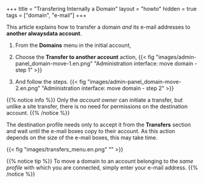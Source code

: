 +++
title = "Transfering Internally a Domain"
layout = "howto"
hidden = true
tags = ["domain", "e-mail"]
+++

This article explains how to transfer a domain *and* its e-mail addresses to **another alwaysdata account**.

1.  From the **Domains** menu in the initial account,

2.  Choose the **Transfer to another account** action,
    {{< fig "images/admin-panel_domain-move-1.en.png" "Administration interface: move domain - step 1" >}}

3.  And follow the steps.
    {{< fig "images/admin-panel_domain-move-2.en.png" "Administration interface: move domain - step 2" >}}

{{% notice info %}}
Only the *account owner* can initiate a transfer, but unlike a site transfer, there is no need for permissions on the destination account.
{{% /notice %}}

The destination profile needs only to accept it from the **Transfers** section and wait until the e-mail boxes copy to their account. As this action depends on the size of the e-mail boxes, this may take time.

{{< fig "images/transfers_menu.en.png" "" >}}

{{% notice tip %}}
To move a domain to an account belonging to the *same profile* with which you are connected, simply enter your e-mail address.
{{% /notice %}}
